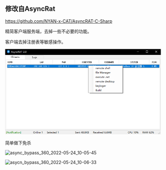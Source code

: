## 修改自AsyncRat

https://github.com/NYAN-x-CAT/AsyncRAT-C-Sharp



精简客户端服务端，去掉一些不必要的功能。

客户端去掉注册表等敏感操作。

![Snipaste_2022-04-17_19-46-55.png](https://github.com/BeasMusk/AsyncRat2.0/blob/main/img/Snipaste_2022-04-17_19-46-55.png)

简单做下免杀

![async_bypass_360_2022-05-24_10-05-45](https://user-images.githubusercontent.com/88264212/172037858-552dcec4-2f80-4042-9091-82c6fbb28e7a.png)

![asycn_bypass_360_2022-05-24_10-06-33](https://user-images.githubusercontent.com/88264212/172037860-f52ec6d7-f32f-48fe-85dc-1be87068c688.png)
